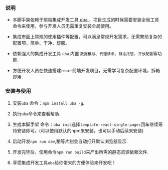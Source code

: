### 说明

- 本脚手架依赖于前端集成开发工具[ uba ](https://github.com/iuap-design/tinper-uba)，项目生成的时候需要安装全局工具命令来使用，参与开发人员无需重复安装全局使用。

- 集成市面上常规的使用插件等配置，可以满足常规开发需求，无需繁琐复杂的配置项，简单、干净、舒服。

- 依赖强大的集成开发工具 `uba` 内置 `数据模拟`、`代理请求`、`静态托管`、`开放配置`等功能.

- 方便开发人员在快速搭建`react`前端开发项目，无需学习复杂配置环境，拆箱即用.

### 安装与使用

1. 安装`uba` 命令：`npm install uba -g`.

2. 执行`uba`命令来查看帮助.

3. 生成本脚手架 命令：`uba init`选择`template-react-single-pages`回车继续等待安装即可。(可以使用默认的npm来安装，也可以手动后续来安装)

4. 启动开发`npm run dev`,稍等片刻会自动打开默认浏览器显示.

5. 开发完毕后，使用命令`npm run build`来产出所需的静态资源依赖文件.

6. 享受集成开发工具`uba`给你带来的方便体验来开发吧！